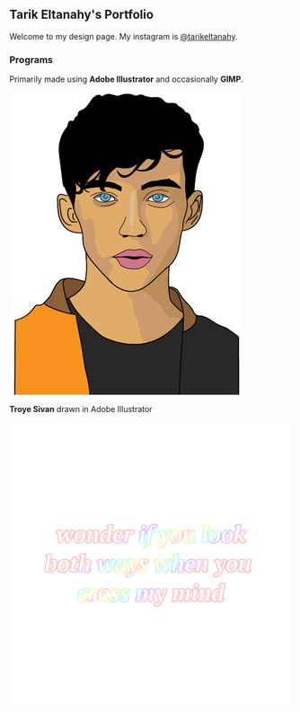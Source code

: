 ## Tarik Eltanahy's Portfolio

Welcome to my design page.
My instagram is [@tarikeltanahy](https://www.instagram.com/tarikeltanahy).

### Programs

Primarily made using **Adobe Illustrator** and occasionally **GIMP**.

  <img src="images/troye.png" alt="Kitten"
	title="Troye Sivan" width="410" height="540" />
	
**Troye Sivan** drawn in Adobe Illustrator
  
![Tyler Text](images/tylertext.png)

